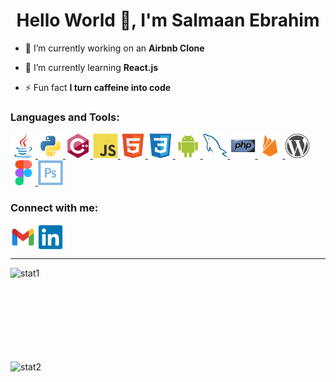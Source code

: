
<h1 align="center">Hello World 👋, I'm Salmaan Ebrahim</h1>



- 🔭 I’m currently working on an **Airbnb Clone**

- 🌱 I’m currently learning **React.js**

- ⚡ Fun fact **I turn caffeine into code**

<h3 align="left">Languages and Tools:</h3>
<p align="left">

<a href="https://www.java.com" target="_blank" rel="noreferrer"> <img src="https://github.com/salmaaneb/Icons/blob/main/icons/java/java-original.svg" alt="java" width="40" height="40"/> </a> 
<a href="https://www.python.org" target="_blank" rel="noreferrer"> <img src="https://github.com/salmaaneb/Icons/blob/main/icons/python/python-original.svg" alt="python" width="40" height="40"/> </a> 
<a href="https://en.wikipedia.org/wiki/C%2B%2B" target="_blank" rel="noreferrer"> <img src="https://github.com/salmaaneb/Icons/blob/main/icons/cplusplus/cplusplus-original.svg" alt="c++" width="40" height="40"/> </a>
<a href="https://www.javascript.com" target="_blank" rel="noreferrer"> <img src="https://github.com/salmaaneb/Icons/blob/main/icons/javascript/javascript-original.svg" alt="Javascript" width="40" height="40"/> </a> 
<a href="https://en.wikipedia.org/wiki/HTML" target="_blank" rel="noreferrer"> <img src="https://github.com/salmaaneb/Icons/blob/main/icons/html5/html5-original.svg" alt="html5" width="40" height="40"/> </a> 
<a href="https://en.wikipedia.org/wiki/CSS" target="_blank" rel="noreferrer"> <img src="https://github.com/salmaaneb/Icons/blob/main/icons/css3/css3-original.svg" alt="css3" width="40" height="40"/> </a> 
<a href="https://developer.android.com" target="_blank" rel="noreferrer"> <img src="https://github.com/salmaaneb/Icons/blob/main/icons/android/android-original.svg" alt="android" width="40" height="40"/> </a> 
<a href="https://www.mysql.com" target="_blank" rel="noreferrer"> <img src="https://github.com/salmaaneb/Icons/blob/main/icons/mysql/mysql-original.svg" alt="mysql" width="40" height="40"/> </a> 
<a href="https://www.php.net" target="_blank" rel="noreferrer"> <img src="https://github.com/salmaaneb/Icons/blob/main/icons/php/php-original.svg" alt="php" width="40" height="40"/> </a> 
<a href="https://firebase.google.com" target="_blank" rel="noreferrer"> <img src="https://github.com/salmaaneb/Icons/blob/main/icons/firebase/firebase-plain.svg" alt="firebase" width="40" height="40"/> </a> 
<a href="https://en-za.wordpress.org" target="_blank" rel="noreferrer"> <img src="https://github.com/salmaaneb/Icons/blob/main/icons/wordpress/wordpress-plain.svg" alt="Javascript" width="40" height="40"/> </a> 
<a href="https://www.figma.com" target="_blank" rel="noreferrer"> <img src="https://github.com/salmaaneb/Icons/blob/main/icons/figma/figma-original.svg" alt="figma" width="40" height="40"/> </a> 
<a href="https://www.photoshop.com" target="_blank" rel="noreferrer"> <img src="https://github.com/salmaaneb/Icons/blob/main/icons/photoshop/photoshop-line.svg" alt="photoshop" width="40" height="40"/> </a> 

</p>


<h3 align="left">Connect with me:</h3>
<p align="left">

<a href="mailto:salmaaneb@gmail.com" target="blank"><img align="center" src="https://github.com/salmaaneb/Icons/blob/main/icons/gmail/gmail-original.png" alt="gmail" height="40" width="40" /></a>
<a href="https://www.linkedin.com/in/salmaan-ebrahim" target="blank"><img align="center" src="https://github.com/salmaaneb/Icons/blob/main/icons/linkedin/linkedin-original.svg" alt="linkedin" height="40" width="40" /></a>
</p>

------

<p><img align="left" src="https://salmaaneb-readme-stats.vercel.app/api/top-langs?username=salmaaneb&show_icons=true&theme=cobalt&locale=en&layout=compact" alt="stat1" / ><br><br><br><br><br><br><br><br></p>

<p><img align="left" src="https://salmaaneb-readme-stats.vercel.app/api?username=salmaaneb&show_icons=true&rank_icon=github&theme=cobalt#gh-light-mode-only" alt="stat2" /></p>



